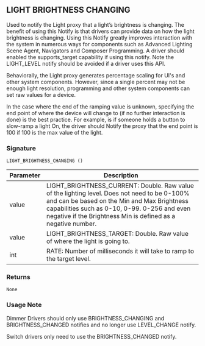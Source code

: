 ## LIGHT BRIGHTNESS CHANGING

Used to notify the Light proxy that a light’s brightness is changing. The benefit of using this Notify is that drivers can provide data on how the light brightness is changing. Using this Notify greatly improves interaction with the system in numerous ways for components such as Advanced Lighting Scene Agent, Navigators and Composer Programming.  A driver should enabled the supports\_target capability if using this notify.  Note the LIGHT\_LEVEL notify should be avoided if a driver uses this API.

Behaviorally, the Light proxy generates percentage scaling for UI's and other system components. However, since a single percent may not be enough light resolution, programming and other system components can set raw values for a device.  

In the case where the end of the ramping value is unknown, specifying the end point of where the device will change to (if no further interaction is done) is the best practice.  For example, is if someone holds a button to slow-ramp a light On, the driver should Notify the proxy that the end point is 100 if 100 is the max value of the light.


### Signature

`LIGHT_BRIGHTNESS_CHANGING ()`


| Parameter | Description |
| --- | --- |
| value | LIGHT\_BRIGHTNESS\_CURRENT: Double. Raw value of the lighting level. Does not need to be 0-100% and can be based on the Min and Max Brightness capabilities such as 0-10, 0-99. 0-256 and even negative if the Brightness Min is defined as a negative number. |
| value | LIGHT\_BRIGHTNESS\_TARGET: Double. Raw value of where the light is going to. |
| int | RATE: Number of milliseconds it will take to ramp to the target level. |


### Returns

`None`


### Usage Note

Dimmer Drivers should only use BRIGHTNESS\_CHANGING and BRIGHTNESS\_CHANGED notifies and no longer use LEVEL\_CHANGE notify.

Switch drivers only need to use the BRIGHTNESS\_CHANGED notify.
